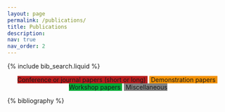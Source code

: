 ```yaml
---
layout: page
permalink: /publications/
title: Publications
description: 
nav: true
nav_order: 2
---
```


<!-- Conference or journal papers (short or long) appear in red,  demonstration papers in orange, workshop papers in green and miscellaneous in grey. >

<!-- _pages/publications.md -->

<!-- Bibsearch Feature -->

{% include bib_search.liquid %}

<center><abbr class="badge rounded w-100" style="background-color:#b71c1c"> Conference or journal papers (short or long) </abbr>&nbsp;<abbr class="badge rounded w-100" style="background-color:#f29105"> Demonstration papers </abbr>&nbsp;<abbr class="badge rounded w-100" style="background-color:#00ab37"> Workshop papers </abbr>&nbsp;<abbr class="badge rounded w-100" style="background-color:#828282"> Miscellaneous </abbr></center>

<div class="publications">

{% bibliography %}

</div>
